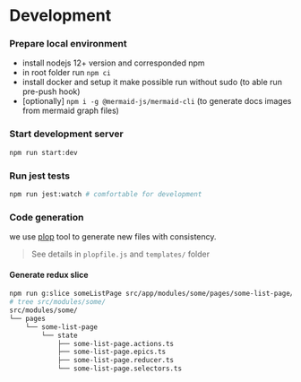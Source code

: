 # Development

### Prepare local environment

-   install nodejs 12+ version and corresponded npm
-   in root folder run `npm ci`
-   install docker and setup it make possible run without sudo (to able run pre-push hook)
-   [optionally] `npm i -g @mermaid-js/mermaid-cli` (to generate docs images from mermaid graph files)

### Start development server

```bash
npm run start:dev
```

### Run jest tests

```bash
npm run jest:watch # comfortable for development
```

### Code generation

we use [plop](https://plopjs.com/) tool to generate new files with consistency.

<!-- cspell: words plopfile -->

> See details in `plopfile.js` and `templates/` folder

#### Generate redux slice

```bash
npm run g:slice someListPage src/app/modules/some/pages/some-list-page/state
# tree src/modules/some/
src/modules/some/
└── pages
    └── some-list-page
        └── state
            ├── some-list-page.actions.ts
            ├── some-list-page.epics.ts
            ├── some-list-page.reducer.ts
            └── some-list-page.selectors.ts
```

